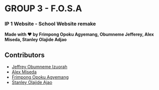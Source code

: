 # GROUP 3 - F.O.S.A

### IP 1 Website - School Website remake

<b>Made with :heart: by Frimpong Opoku Agyemang, Obumneme Jefferey, Alex Miseda, Stanley Olajide Adjao </b>

## Contributors


- <a href="https://github.com/Jeffreywastaken">Jeffrey Obumneme Izuorah</a>
- <a href="https://github.com/Miseda">Alex Miseda</a>
- <a  href="https://github.com/frimpongopoku">Frimpong Opoku Agyemang</a>
-  <a href="https://github.com/Stanley00011">Stanley Olajide Ajao</a>
